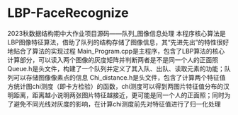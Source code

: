# LBP-FaceRecognize 
2023秋数据结构期中大作业项目源码——队列_图像信息处理 
本程序核心算法是LBP图像特征算法，借助了队列的结构存储了图像信息，其“先进先出”的特性很好地贴合了算法的实现过程 
Main_Program.cpp是主程序，包含了LBP算法的核心计算部分，可以读入两个图像的灰度矩阵并判断两者是不是同一个人的正面照 
Queue.h是头文件，构建了一个队列并定义了其入队、出队、读取元素的功能；队列可以存储图像像素点的信息 
Chi_distance.h是头文件，包含了计算两个特征值方统计图chi测度（即卡方检验）的函数，chi测度可以得到两图片特征值分布的汉明距离，距离越小说明两张图片特征越接近，更可能是同一个人的正面照；同时为了避免不同光线对灰度的影响，在计算chi测度前先对特征值进行了归一化处理 

